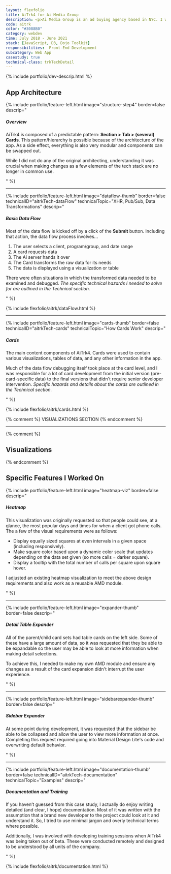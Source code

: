 ```yaml
---
layout: flexfolio
title: AiTrk4 for Ai Media Group
description: <p>Ai Media Group is an ad buying agency based in NYC. I was hired as a front-end developer to assist in developing the latest iteration of their proprietary web application, AiTrk4.</p>
code: aitrk
color: "#3088B0"
category: webdev
time: July 2018 - June 2021
stack: [JavaScript, D3, Dojo Toolkit]
responsibilities:  Front-End Development
subcategory: Web App
casestudy: true
technical-class: trkTechDetail
---
```


{% include portfolio/dev-descrip.html %}

<div class="row">
<div class="col-12">

<h2>App Architecture</h2>

{% include portfolio/feature-left.html
    image="structure-step4"
    border=false
    descrip="<div>
        <h5>Overview</h5>
        <p>AiTrk4 is composed of a predictable pattern: <strong>Section > Tab > (several) Cards</strong>. This pattern/hierarchy is possible because of the architecture of the app. As a side effect, everything is also very modular and components can be swapped out.</p>
        <p>While I did not do any of the original architecting, understanding it was crucial when making changes as a few elements of the tech stack are no longer in common use.</p>
    </div>" %}

<div class="row"><hr class="thin feature-padding mb-3"/></div>

{% include portfolio/feature-left.html
    image="dataflow-thumb"
    border=false
    technicalID="aitrkTech-dataFlow"
    technicalTopic="XHR, Pub/Sub, Data Transformations"
    descrip="<div>
        <h5>Basic Data Flow</h5>
        <p>Most of the data flow is kicked off by a click of the <strong>Submit</strong> button. Including that action, the data flow process involves...</p>
        <ol>
            <li>The user selects a client, program/group, and date range</li><li>A card requests data</li>
            <li>The Ai server hands it over</li>
            <li>The Card transforms the raw data for its needs</li>
            <li>The data is displayed using a visualization or table</li>
        </ol>
        <p>There were often situations in which the transformed data needed to be examined and debugged. <i>The specific technical hazards I needed to solve for are outlined in the Technical section.</i></p>
    </div>" %}

{% include flexfolio/aitrk/dataFlow.html %}

<div class="row"><hr class="thin feature-padding mb-3"/></div>

{% include portfolio/feature-left.html
    image="cards-thumb"
    border=false
    technicalID="aitrkTech-cards"
    technicalTopic="How Cards Work"
    descrip="<div>
        <h5>Cards</h5>
        <p>The main content components of AiTrk4. Cards were used to contain various visualizations, tables of data, and any other information in the app.</p>
        <p>Much of the data flow debugging itself took place at the card level, and I was responsible for a lot of card development from the initial version (pre-card-specific data) to the final versions that didn't require senior developer intervention. <i>Specific hazards and details about the cards are outlined in the Technical section.</i></p>
    </div>" %}

{% include flexfolio/aitrk/cards.html %}

</div></div>

{% comment %} VISUALIZATIONS SECTION {% endcomment %}

<div class="row"><hr class="thick feature-padding mt-5 mb-4"/></div>

<div class="row">
<div class="col-12">

{% comment %} <h2>Visualizations</h2> {% endcomment %}

<h2>Specific Features I Worked On</h2>

{% include portfolio/feature-left.html
    image="heatmap-viz"
    border=false
    descrip="<div><h5>Heatmap</h5>
        <p>This visualization was originally requested so that people could see, at a glance, the most popular days and times for when a client got phone calls. The a few of the visual requirements were as follows:</p>
        <ul>
            <li>Display equally sized squares at even intervals in a given space (including responsively).</li>
            <li>Make square color based upon a dynamic color scale that updates depending on the data set given (so more calls = darker square).</li>
            <li>Display a tooltip with the total number of calls per square upon square hover.</li>
        </ul>
        <p>I adjusted an existing heatmap visualization to meet the above design requirements and also work as a reusable AMD module.</p>
    </div>" %}

<div class="row"><hr class="thin feature-padding"/></div>

{% include portfolio/feature-left.html
    image="expander-thumb"
    border=false
    descrip="<div>
        <h5>Detail Table Expander</h5>
        <p>All of the parent/child card sets had table cards on the left side. Some of these have a large amount of data, so it was requested that they be able to be expandable so the user may be able to look at more information when making detail selections.</p>
        <p>To achieve this, I needed to make my own AMD module and ensure any changes as a result of the card expansion didn't interrupt the user experience.</p>
    </div>" %}

<div class="row"><hr class="thin feature-padding"/></div>

{% include portfolio/feature-left.html
    image="sidebarexpander-thumb"
    border=false
    descrip="<div>
        <h5>Sidebar Expander</h5>
        <p>At some point during development, it was requested that the sidebar be able to be collapsed and allow the user to view more information at once. Completing this request required going into Material Design Lite's code and overwriting default behavior. </p>
    </div>" %}

<div class="row"><hr class="thin feature-padding"/></div>

{% include portfolio/feature-left.html
    image="documentation-thumb"
    border=false
    technicalID="aitrkTech-documentation"
    technicalTopic="Examples"
    descrip="<div>
        <h5>Documentation and Training</h5>
        <p>If you haven’t guessed from this case study, I actually do enjoy writing detailed (and clear, I hope) documentation. Most of it was written with the assumption that a brand new developer to the project could look at it and understand it. So, I tried to use minimal jargon and overly technical terms where possible.</p>
        <p>Additionally, I was involved with developing training sessions when AiTrk4 was being taken out of beta. These were conducted remotely and designed to be understood by all units of the company.</p>
        </div>" %}

{% include flexfolio/aitrk/documentation.html %}
